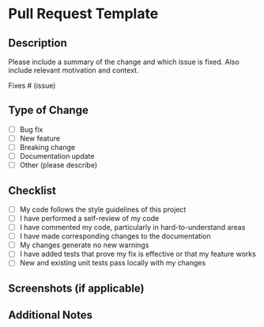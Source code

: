 # Pull Request Template

## Description

Please include a summary of the change and which issue is fixed. Also include relevant motivation and context.

Fixes # (issue)

## Type of Change

- [ ] Bug fix
- [ ] New feature
- [ ] Breaking change
- [ ] Documentation update
- [ ] Other (please describe)

## Checklist

- [ ] My code follows the style guidelines of this project
- [ ] I have performed a self-review of my code
- [ ] I have commented my code, particularly in hard-to-understand areas
- [ ] I have made corresponding changes to the documentation
- [ ] My changes generate no new warnings
- [ ] I have added tests that prove my fix is effective or that my feature works
- [ ] New and existing unit tests pass locally with my changes

## Screenshots (if applicable)

## Additional Notes
